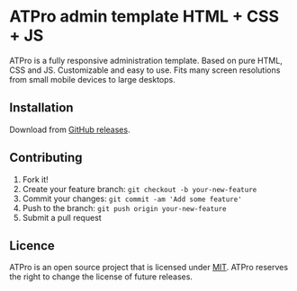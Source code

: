 # ATPro admin template  HTML + CSS + JS

ATPro is a fully responsive administration template. Based on pure HTML, CSS and JS. Customizable and easy to use. Fits many screen resolutions from small mobile devices to large desktops.

## Installation

Download from [GitHub releases](https://github.com/trananhtuat/at-pro-admin-template/releases).

## Contributing

1. Fork it!
2. Create your feature branch: `git checkout -b your-new-feature`
3. Commit your changes: `git commit -am 'Add some feature'`
4. Push to the branch: `git push origin your-new-feature`
5. Submit a pull request

## Licence

ATPro is an open source project that is licensed under [MIT](https://github.com/trananhtuat/at-pro-admin-template/blob/master/LICENSE). ATPro reserves the right to change the license of future releases.
